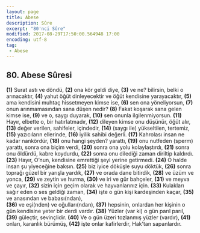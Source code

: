 ```yaml
---
layout: page
title: Abese
description: Sûre
excerpt: "80'nci Sûre"
modified: 2017-08-29T17:50:00.564948 17:00
encoding: utf-8
tag: 
 - Abese
---
```


## 80. Abese Sûresi

**(1)** Surat astı ve döndü,
**(2)** ona kör geldi diye,
**(3)** ve ne? bilirsin, belki o arınacaktır,
**(4)** yahut öğüt dinleyecektir ve öğüt kendisine yarayacaktır,
**(5)** ama kendisini muhtaç hissetmeyen kimse ise,
**(6)** sen ona yöneliyorsun,
**(7)** onun arınmamasından sana düşen nedir?
**(8)** Fakat koşarak sana gelen kimse ise, 
**(9)** ve o, saygı duyarak,
**(10)** sen onunla ilgilenmiyorsun.
**(11)** Hayır, elbette o, bir hatırlatmadır,
**(12)** dileyen kimse onu düşünür, öğüt alır,
**(13)** değer verilen, sahifeler, içindedir,
**(14)** (saygı ile) yükseltilen, tertemiz,
**(15)** yazıcıların ellerinde,
**(16)** iyilik sahibi değerli.
**(17)** Kahrolası insan ne kadar nankördür,
**(18)** onu hangi şeyden? yarattı,
**(19)** onu nutfeden (sperm) yarattı, sonra ona biçim verdi,
**(20)** sonra ona yolu kolaylaştırdı,
**(21)** sonra onu öldürdü, kabre koydurdu,
**(22)** sonra onu dilediği zaman diriltip kaldırdı.
**(23)** Hayır, O’nun, kendisine emrettiği şeyi yerine getirmedi.
**(24)** O halde insan şu yiyeceğine baksın.
**(25)** biz iyice döküşle suyu döktük,
**(26)** sonra toprağı güzel bir yarışla yardık,
**(27)** ve orada dane bitirdik,
**(28)** ve üzüm ve yonca,
**(29)** ve zeytin ve hurma,
**(30)** ve iri ve gür bahçeler,
**(31)** ve meyva ve çayır,
**(32)** sizin için geçim olarak ve hayvanlarınız için.
**(33)** Kulakları sağır eden o ses geldiği zaman,
**(34)** işte o gün kişi kardeşinden kaçar,
**(35)** ve anasından ve babası(ndan),	
**(36)** ve eşi(nden) ve oğulları(ndan),
**(37)** hepsinin, onlardan her kişinin o gün kendisine yeter bir derdi vardır.
**(38)** Yüzler (var ki) o gün parıl parıl,
**(39)** güleçtir, sevinçlidir. 
**(40)** Ve o gün üzeri tozlanmış yüzler (vardır),
**(41)** onları, karanlık bürümüş, 
**(42)** işte onlar kafirlerdir, Hak’tan sapanlardır.

